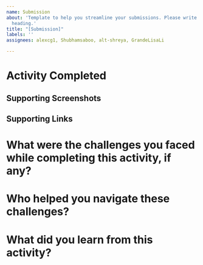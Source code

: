```yaml
---
name: Submission
about: 'Template to help you streamline your submissions. Please write after the #
  heading.'
title: "[Submission]"
labels: ''
assignees: alexcg1, Shubhamsaboo, alt-shreya, GrandeLisaLi

---
```


# Activity Completed

## Supporting Screenshots

## Supporting Links

# What were the challenges you faced while completing this activity, if any?

# Who helped you navigate these challenges?

# What did you learn from this activity?
